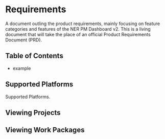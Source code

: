 # Requirements

A document outling the product requirements, mainly focusing on feature categories and features of the NER PM Dashboard v2.
This is a living document that will take the place of an official Product Requirements Document (PRD).

## Table of Contents

- example

## Supported Platforms

Supported Platforms.

## Viewing Projects

## Viewing Work Packages
